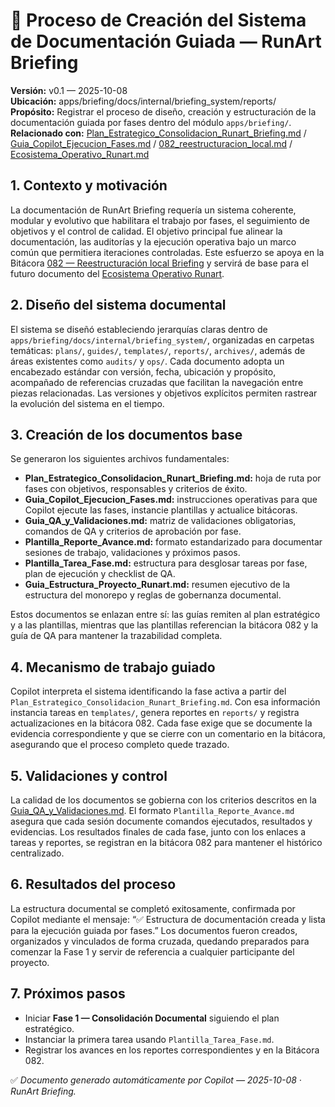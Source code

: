 # 🧾 Proceso de Creación del Sistema de Documentación Guiada — RunArt Briefing
**Versión:** v0.1 — 2025-10-08  
**Ubicación:** apps/briefing/docs/internal/briefing_system/reports/  
**Propósito:** Registrar el proceso de diseño, creación y estructuración de la documentación guiada por fases dentro del módulo `apps/briefing/`.  
**Relacionado con:** [Plan_Estrategico_Consolidacion_Runart_Briefing.md](../plans/Plan_Estrategico_Consolidacion_Runart_Briefing.md) / [Guia_Copilot_Ejecucion_Fases.md](../guides/Guia_Copilot_Ejecucion_Fases.md) / [082_reestructuracion_local.md](../ci/082_reestructuracion_local.md) / [Ecosistema_Operativo_Runart.md](../archives/Ecosistema_Operativo_Runart.md)

## 1. Contexto y motivación
La documentación de RunArt Briefing requería un sistema coherente, modular y evolutivo que habilitara el trabajo por fases, el seguimiento de objetivos y el control de calidad. El objetivo principal fue alinear la documentación, las auditorías y la ejecución operativa bajo un marco común que permitiera iteraciones controladas. Este esfuerzo se apoya en la Bitácora [082 — Reestructuración local Briefing](../ci/082_reestructuracion_local.md) y servirá de base para el futuro documento del [Ecosistema Operativo Runart](../archives/Ecosistema_Operativo_Runart.md).

## 2. Diseño del sistema documental
El sistema se diseñó estableciendo jerarquías claras dentro de `apps/briefing/docs/internal/briefing_system/`, organizadas en carpetas temáticas: `plans/`, `guides/`, `templates/`, `reports/`, `archives/`, además de áreas existentes como `audits/` y `ops/`. Cada documento adopta un encabezado estándar con versión, fecha, ubicación y propósito, acompañado de referencias cruzadas que facilitan la navegación entre piezas relacionadas. Las versiones y objetivos explícitos permiten rastrear la evolución del sistema en el tiempo.

## 3. Creación de los documentos base
Se generaron los siguientes archivos fundamentales:
- **Plan_Estrategico_Consolidacion_Runart_Briefing.md:** hoja de ruta por fases con objetivos, responsables y criterios de éxito.
- **Guia_Copilot_Ejecucion_Fases.md:** instrucciones operativas para que Copilot ejecute las fases, instancie plantillas y actualice bitácoras.
- **Guia_QA_y_Validaciones.md:** matriz de validaciones obligatorias, comandos de QA y criterios de aprobación por fase.
- **Plantilla_Reporte_Avance.md:** formato estandarizado para documentar sesiones de trabajo, validaciones y próximos pasos.
- **Plantilla_Tarea_Fase.md:** estructura para desglosar tareas por fase, plan de ejecución y checklist de QA.
- **Guia_Estructura_Proyecto_Runart.md:** resumen ejecutivo de la estructura del monorepo y reglas de gobernanza documental.

Estos documentos se enlazan entre sí: las guías remiten al plan estratégico y a las plantillas, mientras que las plantillas referencian la bitácora 082 y la guía de QA para mantener la trazabilidad completa.

## 4. Mecanismo de trabajo guiado
Copilot interpreta el sistema identificando la fase activa a partir del `Plan_Estrategico_Consolidacion_Runart_Briefing.md`. Con esa información instancia tareas en `templates/`, genera reportes en `reports/` y registra actualizaciones en la bitácora 082. Cada fase exige que se documente la evidencia correspondiente y que se cierre con un comentario en la bitácora, asegurando que el proceso completo quede trazado.

## 5. Validaciones y control
La calidad de los documentos se gobierna con los criterios descritos en la [Guia_QA_y_Validaciones.md](../guides/Guia_QA_y_Validaciones.md). El formato `Plantilla_Reporte_Avance.md` asegura que cada sesión documente comandos ejecutados, resultados y evidencias. Los resultados finales de cada fase, junto con los enlaces a tareas y reportes, se registran en la bitácora 082 para mantener el histórico centralizado.

## 6. Resultados del proceso
La estructura documental se completó exitosamente, confirmada por Copilot mediante el mensaje: “✅ Estructura de documentación creada y lista para la ejecución guiada por fases.” Los documentos fueron creados, organizados y vinculados de forma cruzada, quedando preparados para comenzar la Fase 1 y servir de referencia a cualquier participante del proyecto.

## 7. Próximos pasos
- Iniciar **Fase 1 — Consolidación Documental** siguiendo el plan estratégico.
- Instanciar la primera tarea usando `Plantilla_Tarea_Fase.md`.
- Registrar los avances en los reportes correspondientes y en la Bitácora 082.

✅ *Documento generado automáticamente por Copilot — 2025-10-08 · RunArt Briefing.*
